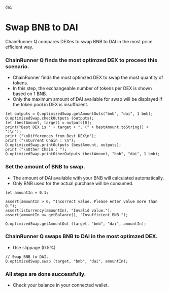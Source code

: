 ```meta-Currency
dai
```

# Swap BNB to DAI

ChainRunner Q compares DEXes to swap BNB to DAI in the most price efficient way.

### ChainRunner Q finds the most optimzed DEX to proceed this scenario.

- ChainRunner finds the most optimzed DEX to swap the most quantity of tokens.
- In this step, the exchangeable number of tokens per DEX is shown based on 1 BNB.
- Only the maximum amount of DAI available for swap will be displayed if the token pool in DEX is insufficient.

```output-Dynamic
let outputs = Q.optimizedSwap.getAmountOuts("bnb", "dai", 1 bnb);
Q.optimizedSwap.checkOutputs (outputs);
let (bestAmount, target) = outputs[0];
print("Best DEX is " + target + ". (" + bestAmount.toString() + ")\n");
print ("\nDifferences from Best DEX\n");
print ("\nCurrent Chain : \n");
Q.optimizedSwap.printOutputs (bestAmount, outputs);
print ("\nOther Chain : ");
Q.optimizedSwap.printOtherOutputs (bestAmount, "bnb", "dai", 1 bnb);
```

### Set the amount of BNB to swap.

- The amount of DAI available with your BNB will calculated automatically.
- Only BNB used for the actual purchase will be consumed.

```input-Dynamic BNB
let amountIn = 0.1;
```

```input-Verify
assert(amountIn > 0, "Incorrect value. Please enter value more than 0.");
assert(isCurrency(amountIn), "Invalid value.");
assert(amountIn <= getBalance(), "Insufficient BNB.");
```

```output-Dynamic DAI
Q.optimizedSwap.getAmountOut (target, "bnb", "dai", amountIn);
```

### ChainRunner Q swaps BNB to DAI in the most optimzed DEX.

- Use slippage (0.5%)

```taster
// Swap BNB to DAI.
Q.optimizedSwap.swap (target, "bnb", "dai", amountIn);
```

### All steps are done successfully.

- Check your balance in your connected wallet.
